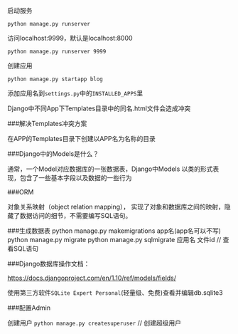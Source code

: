 启动服务

`python manage.py runserver`

访问localhost:9999，默认是localhost:8000

`python manage.py runserver 9999`

创建应用

`python manage.py startapp blog`

添加应用名到`settings.py`中的`INSTALLED_APPS`里

Django中不同App下Templates目录中的同名.html文件会造成冲突

###解决Templates冲突方案

在APP的Templates目录下创建以APP名为名称的目录

###Django中的Models是什么？

通常，一个Model对应数据库的一张数据表，Django中Models
以类的形式表现，包含了一些基本字段以及数据的一些行为

###ORM

对象关系映射（object relation mapping），
实现了对象和数据库之间的映射，隐藏了数据访问的细节，不需要编写SQL语句。

###生成数据表
python manage.py makemigrations app名(app名可以不写)
python manage.py migrate
python manage.py sqlmigrate 应用名 文件id // 查看SQL语句

###Django数据库操作文档：

https://docs.djangoproject.com/en/1.10/ref/models/fields/

使用第三方软件`SQLite Expert Personal`(轻量级、免费)查看并编辑db.sqlite3

###配置Admin

创建用户
`python manage.py createsuperuser` // 创建超级用户



























